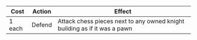 | Cost   | Action | Effect                                                                    |
| ------ | ------ | ------------------------------------------------------------------------- |
| 1 each | Defend | Attack chess pieces next to any owned knight building as if it was a pawn |
